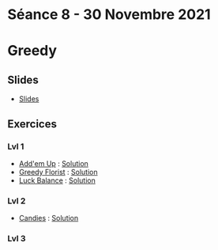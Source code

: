 # Séance 8 - 30 Novembre 2021
# Greedy
## Slides
  - [Slides](Cours8-Greedy.pdf)
## Exercices
### Lvl 1
 - [Add'em Up](https://www.codingame.com/ide/puzzle/addem-up) : [Solution](addem-up.py)
 - [Greedy Florist](https://www.hackerrank.com/challenges/greedy-florist/problem) : [Solution](greedyflorist.py)
 - [Luck Balance](https://www.hackerrank.com/challenges/luck-balance/problem) : [Solution](luck.py)
### Lvl 2
 - [Candies](https://www.hackerrank.com/challenges/candies/problem) : [Solution](Candies.py)


### Lvl 3

